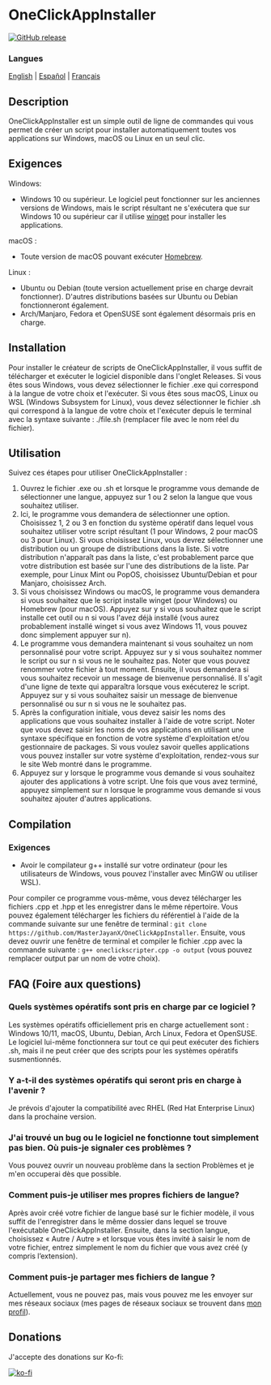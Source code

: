 # OneClickAppInstaller
[![GitHub release](https://img.shields.io/github/v/release/MasterJayanX/OneClickAppInstaller.svg)](https://github.com/MasterJayanX/OneClickAppInstaller/releases)
### Langues
[English](https://github.com/MasterJayanX/OneClickAppInstaller/blob/main/README.md) | [Español](https://github.com/MasterJayanX/OneClickAppInstaller/blob/main/README_ES.md) | [Français](https://github.com/MasterJayanX/OneClickAppInstaller/blob/main/README_FR.md)
## Description
OneClickAppInstaller est un simple outil de ligne de commandes qui vous permet de créer un script pour installer automatiquement toutes vos applications sur Windows, macOS ou Linux en un seul clic.
## Exigences
Windows:

- Windows 10 ou supérieur. Le logiciel peut fonctionner sur les anciennes versions de Windows, mais le script résultant ne s'exécutera que sur Windows 10 ou supérieur car il utilise [winget](https://github.com/microsoft/winget-cli "winget") pour installer les applications.

macOS :

- Toute version de macOS pouvant exécuter [Homebrew](https://github.com/Homebrew/brew).

Linux :

- Ubuntu ou Debian (toute version actuellement prise en charge devrait fonctionner). D'autres distributions basées sur Ubuntu ou Debian fonctionneront également.
- Arch/Manjaro, Fedora et OpenSUSE sont également désormais pris en charge.

## Installation
Pour installer le créateur de scripts de OneClickAppInstaller, il vous suffit de télécharger et exécuter le logiciel disponible dans l'onglet Releases. Si vous êtes sous Windows, vous devez sélectionner le fichier .exe qui correspond à la langue de votre choix et l'exécuter. 
Si vous êtes sous macOS, Linux ou WSL (Windows Subsystem for Linux), vous devez sélectionner le fichier .sh qui correspond à la langue de votre choix et l'exécuter depuis le terminal avec la syntaxe suivante : ./file.sh 
(remplacer file avec le nom réel du fichier).

## Utilisation
Suivez ces étapes pour utiliser OneClickAppInstaller :
1. Ouvrez le fichier .exe ou .sh et lorsque le programme vous demande de sélectionner une langue, appuyez sur 1 ou 2 selon la langue que vous souhaitez utiliser.
2. Ici, le programme vous demandera de sélectionner une option. Choisissez 1, 2 ou 3 en fonction du système opératif dans lequel vous souhaitez utiliser votre script résultant (1 pour Windows, 2 pour macOS ou 3 pour Linux). Si vous choisissez Linux, vous devrez sélectionner une distribution ou un groupe de distributions dans la liste. Si votre distribution n'apparaît pas dans la liste, c'est probablement parce que votre distribution est basée sur l'une des distributions de la liste. Par exemple, pour Linux Mint ou PopOS, choisissez Ubuntu/Debian et pour Manjaro, choisissez Arch.
3. Si vous choisissez Windows ou macOS, le programme vous demandera si vous souhaitez que le script installe winget (pour Windows) ou Homebrew (pour macOS). Appuyez sur y si vous souhaitez que le script installe cet outil ou n si vous l'avez déjà installé (vous aurez probablement installé winget si vous avez Windows 11, vous pouvez donc simplement appuyer sur n).
4. Le programme vous demandera maintenant si vous souhaitez un nom personnalisé pour votre script. Appuyez sur y si vous souhaitez nommer le script ou sur n si vous ne le souhaitez pas. Noter que vous pouvez renommer votre fichier à tout moment. Ensuite, il vous demandera si vous souhaitez recevoir un message de bienvenue personnalisé. Il s'agit d'une ligne de texte qui apparaîtra lorsque vous exécuterez le script. Appuyez sur y si vous souhaitez saisir un message de bienvenue personnalisé ou sur n si vous ne le souhaitez pas.
5. Après la configuration initiale, vous devez saisir les noms des applications que vous souhaitez installer à l'aide de votre script. Noter que vous devez saisir les noms de vos applications en utilisant une syntaxe spécifique en fonction de votre système d'exploitation et/ou gestionnaire de packages. Si vous voulez savoir quelles applications vous pouvez installer sur votre système d'exploitation, rendez-vous sur le site Web montré dans le programme.
6. Appuyez sur y lorsque le programme vous demande si vous souhaitez ajouter des applications à votre script. Une fois que vous avez terminé, appuyez simplement sur n lorsque le programme vous demande si vous souhaitez ajouter d'autres applications.

## Compilation
### Exigences
- Avoir le compilateur g++ installé sur votre ordinateur (pour les utilisateurs de Windows, vous pouvez l'installer avec MinGW ou utiliser WSL).

Pour compiler ce programme vous-même, vous devez télécharger les fichiers .cpp et .hpp et les enregistrer dans le même répertoire. Vous pouvez également télécharger les fichiers du référentiel à l'aide de la commande suivante sur une fenêtre de terminal : `git clone https://github.com/MasterJayanX/OneClickAppInstaller`.
Ensuite, vous devez ouvrir une fenêtre de terminal et compiler le fichier .cpp avec la commande suivante : `g++ oneclickscripter.cpp -o output` (vous pouvez remplacer output par un nom de votre choix).

## FAQ (Foire aux questions)
### Quels systèmes opératifs sont pris en charge par ce logiciel ?
Les systèmes opératifs officiellement pris en charge actuellement sont : Windows 10/11, macOS, Ubuntu, Debian, Arch Linux, Fedora et OpenSUSE. Le logiciel lui-même fonctionnera sur tout ce qui peut exécuter des fichiers .sh, mais il ne peut créer que des scripts pour les systèmes opératifs susmentionnés.
### Y a-t-il des systèmes opératifs qui seront pris en charge à l'avenir ?
Je prévois d'ajouter la compatibilité avec RHEL (Red Hat Enterprise Linux) dans la prochaine version.
### J'ai trouvé un bug ou le logiciel ne fonctionne tout simplement pas bien. Où puis-je signaler ces problèmes ?
Vous pouvez ouvrir un nouveau problème dans la section Problèmes et je m'en occuperai dès que possible.
### Comment puis-je utiliser mes propres fichiers de langue?
Après avoir créé votre fichier de langue basé sur le fichier modèle, il vous suffit de l'enregistrer dans le même dossier dans lequel se trouve l'exécutable OneClickAppInstaller. Ensuite, dans la section langue, choisissez « Autre / Autre » et lorsque vous êtes invité à saisir le nom de votre fichier, entrez simplement le nom du fichier que vous avez créé (y compris l’extension).
### Comment puis-je partager mes fichiers de langue ?
Actuellement, vous ne pouvez pas, mais vous pouvez me les envoyer sur mes réseaux sociaux (mes pages de réseaux sociaux se trouvent dans [mon profil](https://github.com/MasterJayanX)).

## Donations
J'accepte des donations sur Ko-fi:

[![ko-fi](https://ko-fi.com/img/githubbutton_sm.svg)](https://ko-fi.com/D1D37FMC3)
